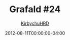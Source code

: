 ---
title: "Grafald #24"
type: "image"
date: 2012-08-11T00:00:00-04:00
draft: false
categories:
- blog
- projects
- grafald
image_path: "../img/2012/24.png"
alt_text: ""
is_subpage: true
author: "[KirbychuHRD](https://cohost.org/KirbychuHRD)"
---